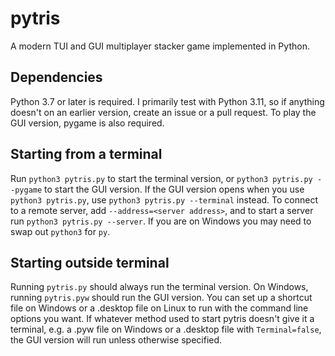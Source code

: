 # pytris
A modern TUI and GUI multiplayer stacker game implemented in Python.

## Dependencies
Python 3.7 or later is required. I primarily test with Python 3.11, so if anything doesn't on an earlier version, create an issue or a pull request. To play the GUI version, pygame is also required.

## Starting from a terminal
Run `python3 pytris.py` to start the terminal version, or `python3 pytris.py --pygame` to start the GUI version.
If the GUI version opens when you use `python3 pytris.py`, use `python3 pytris.py --terminal` instead.
To connect to a remote server, add `--address=<server address>`, and to start a server run `python3 pytris.py --server`.
If you are on Windows you may need to swap out `python3` for `py`.

## Starting outside terminal
Running `pytris.py` should always run the terminal version.
On Windows, running `pytris.pyw` should run the GUI version.
You can set up a shortcut file on Windows or a .desktop file on Linux to run with the command line options you want.
If whatever method used to start pytris doesn't give it a terminal, e.g. a .pyw file on Windows or a .desktop file with `Terminal=false`, the GUI version will run unless otherwise specified.

